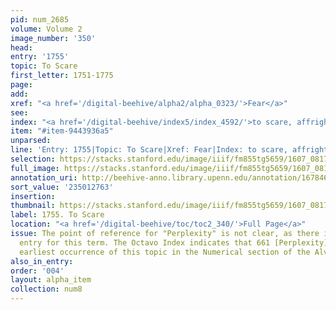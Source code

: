 ```yaml
---
pid: num_2685
volume: Volume 2
image_number: '350'
head:
entry: '1755'
topic: To Scare
first_letter: 1751-1775
page:
add:
xref: "<a href='/digital-beehive/alpha2/alpha_0323/'>Fear</a>"
see:
index: "<a href='/digital-beehive/index5/index_4592/'>to scare, affright, or fright</a>"
item: "#item-9443936a5"
unparsed:
line: 'Entry: 1755|Topic: To Scare|Xref: Fear|Index: to scare, affright, or fright|#item-9443936a5'
selection: https://stacks.stanford.edu/image/iiif/fm855tg5659/1607_0817/924,2763,2736,353/full/0/default.jpg
full_image: https://stacks.stanford.edu/image/iiif/fm855tg5659/1607_0817/full/full/0/default.jpg
annotation_uri: http://beehive-anno.library.upenn.edu/annotation/1678466638713
sort_value: '235012763'
insertion:
thumbnail: https://stacks.stanford.edu/image/iiif/fm855tg5659/1607_0817/924,2763,600,180/250,/0/default.jpg
label: 1755. To Scare
location: "<a href='/digital-beehive/toc/toc2_340/'>Full Page</a>"
issue: The point of reference for "Perplexity" is not clear, as there is no alphabetical
  entry for this term. The Octavo Index indicates that 661 [Perplexity] may be the
  earliest occurrence of this topic in the Numerical section of the Alvearium.
also_in_entry:
order: '004'
layout: alpha_item
collection: num8
---
```

